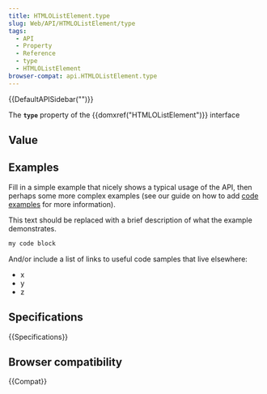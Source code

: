 ```yaml
---
title: HTMLOListElement.type
slug: Web/API/HTMLOListElement/type
tags:
  - API
  - Property
  - Reference
  - type
  - HTMLOListElement
browser-compat: api.HTMLOListElement.type
---
```

{{DefaultAPISidebar("")}}

The **`type`** property of the {{domxref("HTMLOListElement")}} interface 

## Value



## Examples

Fill in a simple example that nicely shows a typical usage of the API, then perhaps some more complex examples (see our guide on how to add [code examples](/en-US/docs/MDN/Contribute/Structures/Code_examples) for more information).

This text should be replaced with a brief description of what the example demonstrates.

```js
my code block
```

And/or include a list of links to useful code samples that live elsewhere:

*   x
*   y
*   z

## Specifications

{{Specifications}}

## Browser compatibility

{{Compat}}


